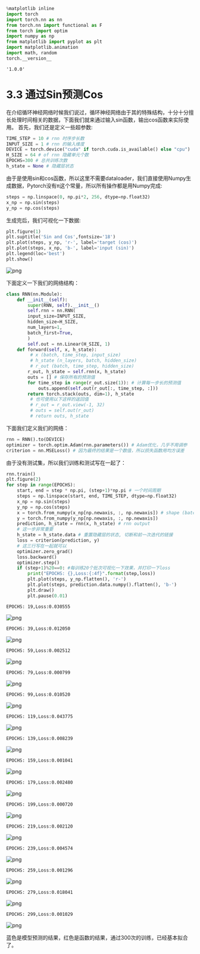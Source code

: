 ```python
%matplotlib inline
import torch
import torch.nn as nn
from torch.nn import functional as F
from torch import optim
import numpy as np
from matplotlib import pyplot as plt
import matplotlib.animation
import math, random
torch.__version__
```
    '1.0.0'

# 3.3 通过Sin预测Cos
在介绍循环神经网络时候我们说过，循环神经网络由于其的特殊结构，十分十分擅长处理时间相关的数据，下面我们就来通过输入sin函数，输出cos函数来实际使用。
首先，我们还是定义一些超参数:

```python
TIME_STEP = 10 # rnn 时序步长数
INPUT_SIZE = 1 # rnn 的输入维度
DEVICE = torch.device("cuda" if torch.cuda.is_available() else "cpu") 
H_SIZE = 64 # of rnn 隐藏单元个数
EPOCHS=300 # 总共训练次数
h_state = None # 隐藏层状态
```

由于是使用sin和cos函数，所以这里不需要dataloader，我们直接使用Numpy生成数据，Pytorch没有π这个常量，所以所有操作都是用Numpy完成:

```python
steps = np.linspace(0, np.pi*2, 256, dtype=np.float32)
x_np = np.sin(steps) 
y_np = np.cos(steps)
```

生成完后，我们可视化一下数据:

```python
plt.figure(1)
plt.suptitle('Sin and Cos',fontsize='18')
plt.plot(steps, y_np, 'r-', label='target (cos)')
plt.plot(steps, x_np, 'b-', label='input (sin)')
plt.legend(loc='best')
plt.show()
```

![png](img/3_3_rnn_6_0.png)

下面定义一下我们的网络结构：
```python
class RNN(nn.Module):
    def __init__(self):
        super(RNN, self).__init__()
        self.rnn = nn.RNN(
        input_size=INPUT_SIZE,
        hidden_size=H_SIZE, 
        num_layers=1, 
        batch_first=True,
        )
        self.out = nn.Linear(H_SIZE, 1)
    def forward(self, x, h_state):
         # x (batch, time_step, input_size)
         # h_state (n_layers, batch, hidden_size)
         # r_out (batch, time_step, hidden_size)
        r_out, h_state = self.rnn(x, h_state)
        outs = [] # 保存所有的预测值
        for time_step in range(r_out.size(1)): # 计算每一步长的预测值
            outs.append(self.out(r_out[:, time_step, :]))
        return torch.stack(outs, dim=1), h_state
         # 也可使用以下这样的返回值
         # r_out = r_out.view(-1, 32)
         # outs = self.out(r_out)
         # return outs, h_state
```

下面我们定义我们的网络：
```python
rnn = RNN().to(DEVICE)
optimizer = torch.optim.Adam(rnn.parameters()) # Adam优化，几乎不用调参
criterion = nn.MSELoss() # 因为最终的结果是一个数值，所以损失函数用均方误差
```

由于没有测试集，所以我们训练和测试写在一起了：

```python
rnn.train()
plt.figure(2)
for step in range(EPOCHS):
    start, end = step * np.pi, (step+1)*np.pi # 一个时间周期
    steps = np.linspace(start, end, TIME_STEP, dtype=np.float32)
    x_np = np.sin(steps) 
    y_np = np.cos(steps)
    x = torch.from_numpy(x_np[np.newaxis, :, np.newaxis]) # shape (batch, time_step, input_size)
    y = torch.from_numpy(y_np[np.newaxis, :, np.newaxis])
    prediction, h_state = rnn(x, h_state) # rnn output
    # 这一步非常重要
    h_state = h_state.data # 重置隐藏层的状态, 切断和前一次迭代的链接
    loss = criterion(prediction, y) 
    # 这三行写在一起就可以
    optimizer.zero_grad() 
    loss.backward() 
    optimizer.step() 
    if (step+1)%20==0: #每训练20个批次可视化一下效果，并打印一下loss
        print("EPOCHS: {},Loss:{:4f}".format(step,loss))
        plt.plot(steps, y_np.flatten(), 'r-')
        plt.plot(steps, prediction.data.numpy().flatten(), 'b-')
        plt.draw()
        plt.pause(0.01)

```

    EPOCHS: 19,Loss:0.030555
    
![png](img/3_3_rnn_12_1.png)

    EPOCHS: 39,Loss:0.012050
    
![png](img/3_3_rnn_12_3.png)

    EPOCHS: 59,Loss:0.002512
    
![png](img/3_3_rnn_12_5.png)

    EPOCHS: 79,Loss:0.000799
    
![png](img/3_3_rnn_12_7.png)

    EPOCHS: 99,Loss:0.010520
    
![png](img/3_3_rnn_12_9.png)

    EPOCHS: 119,Loss:0.043775
    
![png](img/3_3_rnn_12_11.png)

    EPOCHS: 139,Loss:0.008239
    
![png](img/3_3_rnn_12_13.png)

    EPOCHS: 159,Loss:0.001041
    
![png](img/3_3_rnn_12_15.png)

    EPOCHS: 179,Loss:0.002480
    
![png](img/3_3_rnn_12_17.png)

    EPOCHS: 199,Loss:0.000720
    
![png](img/3_3_rnn_12_19.png)

    EPOCHS: 219,Loss:0.002120
    
![png](img/3_3_rnn_12_21.png)

    EPOCHS: 239,Loss:0.004574
    
![png](img/3_3_rnn_12_23.png)

    EPOCHS: 259,Loss:0.001296
    
![png](img/3_3_rnn_12_25.png)

    EPOCHS: 279,Loss:0.018041
    
![png](img/3_3_rnn_12_27.png)

    EPOCHS: 299,Loss:0.001029
    
![png](img/3_3_rnn_12_29.png)


蓝色是模型预测的结果，红色是函数的结果，通过300次的训练，已经基本拟合了。
